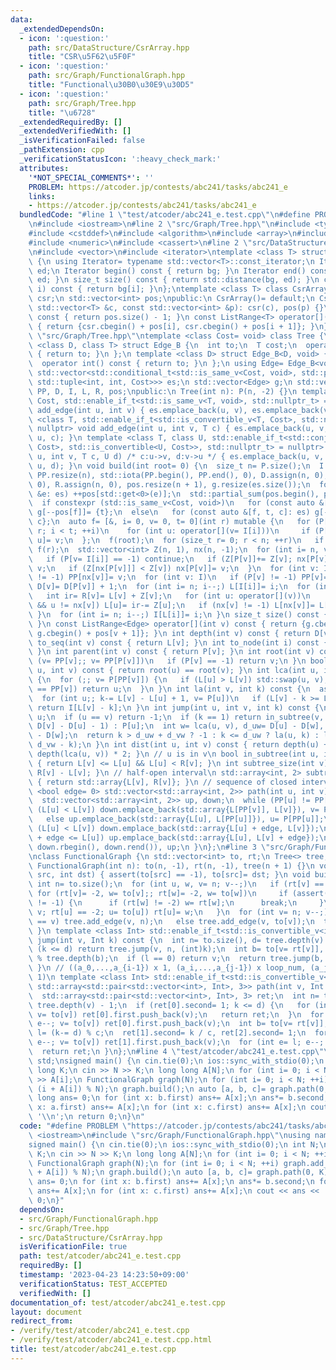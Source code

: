 ```yaml
---
data:
  _extendedDependsOn:
  - icon: ':question:'
    path: src/DataStructure/CsrArray.hpp
    title: "CSR\u5F62\u5F0F"
  - icon: ':question:'
    path: src/Graph/FunctionalGraph.hpp
    title: "Functional\u30B0\u30E9\u30D5"
  - icon: ':question:'
    path: src/Graph/Tree.hpp
    title: "\u6728"
  _extendedRequiredBy: []
  _extendedVerifiedWith: []
  _isVerificationFailed: false
  _pathExtension: cpp
  _verificationStatusIcon: ':heavy_check_mark:'
  attributes:
    '*NOT_SPECIAL_COMMENTS*': ''
    PROBLEM: https://atcoder.jp/contests/abc241/tasks/abc241_e
    links:
    - https://atcoder.jp/contests/abc241/tasks/abc241_e
  bundledCode: "#line 1 \"test/atcoder/abc241_e.test.cpp\"\n#define PROBLEM \"https://atcoder.jp/contests/abc241/tasks/abc241_e\"\
    \n#include <iostream>\n#line 2 \"src/Graph/Tree.hpp\"\n#include <type_traits>\n\
    #include <cstddef>\n#include <algorithm>\n#include <array>\n#include <tuple>\n\
    #include <numeric>\n#include <cassert>\n#line 2 \"src/DataStructure/CsrArray.hpp\"\
    \n#include <vector>\n#include <iterator>\ntemplate <class T> struct ListRange\
    \ {\n using Iterator= typename std::vector<T>::const_iterator;\n Iterator bg,\
    \ ed;\n Iterator begin() const { return bg; }\n Iterator end() const { return\
    \ ed; }\n size_t size() const { return std::distance(bg, ed); }\n const T &operator[](int\
    \ i) const { return bg[i]; }\n};\ntemplate <class T> class CsrArray {\n std::vector<T>\
    \ csr;\n std::vector<int> pos;\npublic:\n CsrArray()= default;\n CsrArray(const\
    \ std::vector<T> &c, const std::vector<int> &p): csr(c), pos(p) {}\n size_t size()\
    \ const { return pos.size() - 1; }\n const ListRange<T> operator[](int i) const\
    \ { return {csr.cbegin() + pos[i], csr.cbegin() + pos[i + 1]}; }\n};\n#line 10\
    \ \"src/Graph/Tree.hpp\"\ntemplate <class Cost= void> class Tree {\n template\
    \ <class D, class T> struct Edge_B {\n  int to;\n  T cost;\n  operator int() const\
    \ { return to; }\n };\n template <class D> struct Edge_B<D, void> {\n  int to;\n\
    \  operator int() const { return to; }\n };\n using Edge= Edge_B<void, Cost>;\n\
    \ std::vector<std::conditional_t<std::is_same_v<Cost, void>, std::pair<int, int>,\
    \ std::tuple<int, int, Cost>>> es;\n std::vector<Edge> g;\n std::vector<int> P,\
    \ PP, D, I, L, R, pos;\npublic:\n Tree(int n): P(n, -2) {}\n template <class T=\
    \ Cost, std::enable_if_t<std::is_same_v<T, void>, std::nullptr_t> = nullptr> void\
    \ add_edge(int u, int v) { es.emplace_back(u, v), es.emplace_back(v, u); }\n template\
    \ <class T, std::enable_if_t<std::is_convertible_v<T, Cost>, std::nullptr_t> =\
    \ nullptr> void add_edge(int u, int v, T c) { es.emplace_back(u, v, c), es.emplace_back(v,\
    \ u, c); }\n template <class T, class U, std::enable_if_t<std::conjunction_v<std::is_convertible<T,\
    \ Cost>, std::is_convertible<U, Cost>>, std::nullptr_t> = nullptr> void add_edge(int\
    \ u, int v, T c, U d) /* c:u->v, d:v->u */ { es.emplace_back(u, v, c), es.emplace_back(v,\
    \ u, d); }\n void build(int root= 0) {\n  size_t n= P.size();\n  I.resize(n),\
    \ PP.resize(n), std::iota(PP.begin(), PP.end(), 0), D.assign(n, 0), L.assign(n,\
    \ 0), R.assign(n, 0), pos.resize(n + 1), g.resize(es.size());\n  for (const auto\
    \ &e: es) ++pos[std::get<0>(e)];\n  std::partial_sum(pos.begin(), pos.end(), pos.begin());\n\
    \  if constexpr (std::is_same_v<Cost, void>)\n   for (const auto &[f, t]: es)\
    \ g[--pos[f]]= {t};\n  else\n   for (const auto &[f, t, c]: es) g[--pos[f]]= {t,\
    \ c};\n  auto f= [&, i= 0, v= 0, t= 0](int r) mutable {\n   for (P[r]= -1, I[t++]=\
    \ r; i < t; ++i)\n    for (int u: operator[](v= I[i]))\n     if (P[v] != u) P[I[t++]=\
    \ u]= v;\n  };\n  f(root);\n  for (size_t r= 0; r < n; ++r)\n   if (P[r] == -2)\
    \ f(r);\n  std::vector<int> Z(n, 1), nx(n, -1);\n  for (int i= n, v; i--;) {\n\
    \   if (P[v= I[i]] == -1) continue;\n   if (Z[P[v]]+= Z[v]; nx[P[v]] == -1) nx[P[v]]=\
    \ v;\n   if (Z[nx[P[v]]] < Z[v]) nx[P[v]]= v;\n  }\n  for (int v: I)\n   if (nx[v]\
    \ != -1) PP[nx[v]]= v;\n  for (int v: I)\n   if (P[v] != -1) PP[v]= PP[PP[v]],\
    \ D[v]= D[P[v]] + 1;\n  for (int i= n; i--;) L[I[i]]= i;\n  for (int v: I) {\n\
    \   int ir= R[v]= L[v] + Z[v];\n   for (int u: operator[](v))\n    if (u != P[v]\
    \ && u != nx[v]) L[u]= ir-= Z[u];\n   if (nx[v] != -1) L[nx[v]]= L[v] + 1;\n \
    \ }\n  for (int i= n; i--;) I[L[i]]= i;\n }\n size_t size() const { return P.size();\
    \ }\n const ListRange<Edge> operator[](int v) const { return {g.cbegin() + pos[v],\
    \ g.cbegin() + pos[v + 1]}; }\n int depth(int v) const { return D[v]; }\n int\
    \ to_seq(int v) const { return L[v]; }\n int to_node(int i) const { return I[i];\
    \ }\n int parent(int v) const { return P[v]; }\n int root(int v) const {\n  for\
    \ (v= PP[v];; v= PP[P[v]])\n   if (P[v] == -1) return v;\n }\n bool connected(int\
    \ u, int v) const { return root(u) == root(v); }\n int lca(int u, int v) const\
    \ {\n  for (;; v= P[PP[v]]) {\n   if (L[u] > L[v]) std::swap(u, v);\n   if (PP[u]\
    \ == PP[v]) return u;\n  }\n }\n int la(int v, int k) const {\n  assert(k <= D[v]);\n\
    \  for (int u;; k-= L[v] - L[u] + 1, v= P[u])\n   if (L[v] - k >= L[u= PP[v]])\
    \ return I[L[v] - k];\n }\n int jump(int u, int v, int k) const {\n  if (!k) return\
    \ u;\n  if (u == v) return -1;\n  if (k == 1) return in_subtree(v, u) ? la(v,\
    \ D[v] - D[u] - 1) : P[u];\n  int w= lca(u, v), d_uw= D[u] - D[w], d_vw= D[v]\
    \ - D[w];\n  return k > d_uw + d_vw ? -1 : k <= d_uw ? la(u, k) : la(v, d_uw +\
    \ d_vw - k);\n }\n int dist(int u, int v) const { return depth(u) + depth(v) -\
    \ depth(lca(u, v)) * 2; }\n // u is in v\n bool in_subtree(int u, int v) const\
    \ { return L[v] <= L[u] && L[u] < R[v]; }\n int subtree_size(int v) const { return\
    \ R[v] - L[v]; }\n // half-open interval\n std::array<int, 2> subtree(int v) const\
    \ { return std::array{L[v], R[v]}; }\n // sequence of closed intervals\n template\
    \ <bool edge= 0> std::vector<std::array<int, 2>> path(int u, int v) const {\n\
    \  std::vector<std::array<int, 2>> up, down;\n  while (PP[u] != PP[v]) {\n   if\
    \ (L[u] < L[v]) down.emplace_back(std::array{L[PP[v]], L[v]}), v= P[PP[v]];\n\
    \   else up.emplace_back(std::array{L[u], L[PP[u]]}), u= P[PP[u]];\n  }\n  if\
    \ (L[u] < L[v]) down.emplace_back(std::array{L[u] + edge, L[v]});\n  else if (L[v]\
    \ + edge <= L[u]) up.emplace_back(std::array{L[u], L[v] + edge});\n  return up.insert(up.end(),\
    \ down.rbegin(), down.rend()), up;\n }\n};\n#line 3 \"src/Graph/FunctionalGraph.hpp\"\
    \nclass FunctionalGraph {\n std::vector<int> to, rt;\n Tree<> tree;\npublic:\n\
    \ FunctionalGraph(int n): to(n, -1), rt(n, -1), tree(n + 1) {}\n void add_edge(int\
    \ src, int dst) { assert(to[src] == -1), to[src]= dst; }\n void build() {\n  const\
    \ int n= to.size();\n  for (int u, w, v= n; v--;)\n   if (rt[v] == -1) {\n   \
    \ for (rt[v]= -2, w= to[v];; rt[w]= -2, w= to[w])\n     if (assert(w != -1); rt[w]\
    \ != -1) {\n      if (rt[w] != -2) w= rt[w];\n      break;\n     }\n    for (u=\
    \ v; rt[u] == -2; u= to[u]) rt[u]= w;\n   }\n  for (int v= n; v--;)\n   if (rt[v]\
    \ == v) tree.add_edge(v, n);\n   else tree.add_edge(v, to[v]);\n  tree.build(n);\n\
    \ }\n template <class Int> std::enable_if_t<std::is_convertible_v<int, Int>, int>\
    \ jump(int v, Int k) const {\n  int n= to.size(), d= tree.depth(v) - 1;\n  if\
    \ (k <= d) return tree.jump(v, n, (int)k);\n  int b= to[v= rt[v]], l= (k-= d)\
    \ % tree.depth(b);\n  if (l == 0) return v;\n  return tree.jump(b, n, l - 1);\n\
    \ }\n // ((a_0,...,a_{i-1}) x 1, (a_i,...,a_{j-1}) x loop_num, (a_j,...,a_m) x\
    \ 1)\n template <class Int> std::enable_if_t<std::is_convertible_v<int, Int>,\
    \ std::array<std::pair<std::vector<int>, Int>, 3>> path(int v, Int k) const {\n\
    \  std::array<std::pair<std::vector<int>, Int>, 3> ret;\n  int n= to.size(), d=\
    \ tree.depth(v) - 1;\n  if (ret[0].second= 1; k <= d) {\n   for (int e= k; e--;\
    \ v= to[v]) ret[0].first.push_back(v);\n   return ret;\n  }\n  for (int e= d;\
    \ e--; v= to[v]) ret[0].first.push_back(v);\n  int b= to[v= rt[v]], c= tree.depth(b),\
    \ l= (k-= d) % c;\n  ret[1].second= k / c, ret[2].second= 1;\n  for (int e= c;\
    \ e--; v= to[v]) ret[1].first.push_back(v);\n  for (int e= l; e--; v= to[v]) ret[2].first.push_back(v);\n\
    \  return ret;\n }\n};\n#line 4 \"test/atcoder/abc241_e.test.cpp\"\nusing namespace\
    \ std;\nsigned main() {\n cin.tie(0);\n ios::sync_with_stdio(0);\n int N;\n long\
    \ long K;\n cin >> N >> K;\n long long A[N];\n for (int i= 0; i < N; ++i) cin\
    \ >> A[i];\n FunctionalGraph graph(N);\n for (int i= 0; i < N; ++i) graph.add_edge(i,\
    \ (i + A[i]) % N);\n graph.build();\n auto [a, b, c]= graph.path(0, K);\n long\
    \ long ans= 0;\n for (int x: b.first) ans+= A[x];\n ans*= b.second;\n for (int\
    \ x: a.first) ans+= A[x];\n for (int x: c.first) ans+= A[x];\n cout << ans <<\
    \ '\\n';\n return 0;\n}\n"
  code: "#define PROBLEM \"https://atcoder.jp/contests/abc241/tasks/abc241_e\"\n#include\
    \ <iostream>\n#include \"src/Graph/FunctionalGraph.hpp\"\nusing namespace std;\n\
    signed main() {\n cin.tie(0);\n ios::sync_with_stdio(0);\n int N;\n long long\
    \ K;\n cin >> N >> K;\n long long A[N];\n for (int i= 0; i < N; ++i) cin >> A[i];\n\
    \ FunctionalGraph graph(N);\n for (int i= 0; i < N; ++i) graph.add_edge(i, (i\
    \ + A[i]) % N);\n graph.build();\n auto [a, b, c]= graph.path(0, K);\n long long\
    \ ans= 0;\n for (int x: b.first) ans+= A[x];\n ans*= b.second;\n for (int x: a.first)\
    \ ans+= A[x];\n for (int x: c.first) ans+= A[x];\n cout << ans << '\\n';\n return\
    \ 0;\n}"
  dependsOn:
  - src/Graph/FunctionalGraph.hpp
  - src/Graph/Tree.hpp
  - src/DataStructure/CsrArray.hpp
  isVerificationFile: true
  path: test/atcoder/abc241_e.test.cpp
  requiredBy: []
  timestamp: '2023-04-23 14:23:50+09:00'
  verificationStatus: TEST_ACCEPTED
  verifiedWith: []
documentation_of: test/atcoder/abc241_e.test.cpp
layout: document
redirect_from:
- /verify/test/atcoder/abc241_e.test.cpp
- /verify/test/atcoder/abc241_e.test.cpp.html
title: test/atcoder/abc241_e.test.cpp
---
```

